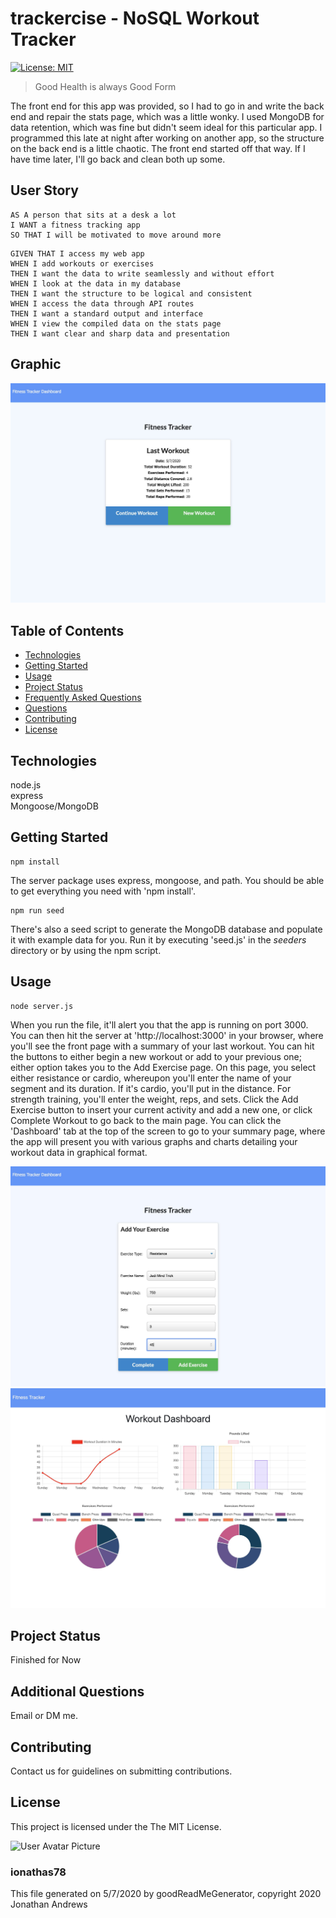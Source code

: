 # trackercise - NoSQL Workout Tracker
[![License: MIT](https://img.shields.io/badge/License-MIT-yellow.svg)](https://opensource.org/licenses/MIT)

> Good Health is always Good Form

The front end for this app was provided, so I had to go in and write
the back end and repair the stats page, which was a little wonky. I used
MongoDB for data retention, which was fine but didn't seem ideal for this
particular app.
I programmed this late at night after working on another app, so the structure
on the back end is a little chaotic. The front end started off that way.
If I have time later, I'll go back and clean both up some.


## User Story

```
AS A person that sits at a desk a lot
I WANT a fitness tracking app
SO THAT I will be motivated to move around more
```

```
GIVEN THAT I access my web app
WHEN I add workouts or exercises
THEN I want the data to write seamlessly and without effort
WHEN I look at the data in my database
THEN I want the structure to be logical and consistent
WHEN I access the data through API routes
THEN I want a standard output and interface
WHEN I view the compiled data on the stats page
THEN I want clear and sharp data and presentation
```

## Graphic
![Main App Screen](./assets/trackercise_Main_Screen.jpg)

## Table of Contents
* [Technologies](#Technologies)
* [Getting Started](#Getting)
* [Usage](#Usage)
* [Project Status](#Project)
* [Frequently Asked Questions](#FAQ)
* [Questions](#Additional)
* [Contributing](#Contributing)
* [License](#License)

## Technologies
node.js\
express\
Mongoose/MongoDB

## Getting Started
```
npm install
```

The server package uses express, mongoose, and path. You should be able to
get everything you need with 'npm install'.

```
npm run seed
```

There's also a seed script to generate the MongoDB database and populate it with
example data for you. Run it by executing 'seed.js' in the _seeders_ directory or
by using the npm script.

## Usage
```
node server.js
```

When you run the file, it'll alert you that the app is running on port 3000.
You can then hit the server at 'http://localhost:3000' in your browser, where
you'll see the front page with a summary of your last workout. You can hit
the buttons to either begin a new workout or add to your previous one; either
option takes you to the Add Exercise page.
On this page, you select either resistance or cardio, whereupon you'll enter
the name of your segment and its duration. If it's cardio, you'll put in
the distance. For strength training, you'll enter the weight, reps, and sets.
Click the Add Exercise button to insert your current activity and add a new
one, or click Complete Workout to go back to the main page.
You can click the 'Dashboard' tab at the top of the screen to go to your
summary page, where the app will present you with various graphs and charts
detailing your workout data in graphical format.

![Add Exercise Screen](./assets/trackercise_Add_Screen.jpg)
![Stats Showcase Screen](./assets/trackercise_Stats_Screen.jpg)

## Project Status
Finished for Now

## Additional Questions
Email or DM me.

## Contributing
Contact us for guidelines on submitting contributions.

## License
This project is licensed under the The MIT License.

![User Avatar Picture](https://avatars1.githubusercontent.com/u/61706660?v=4)
### ionathas78

This file generated on 5/7/2020 by goodReadMeGenerator, copyright 2020 Jonathan Andrews

